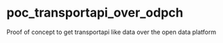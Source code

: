 # poc_transportapi_over_odpch
Proof of concept to get transportapi like data over the open data platform
